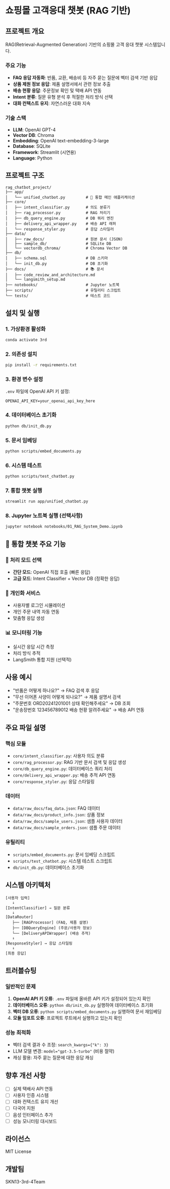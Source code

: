 # 쇼핑몰 고객응대 챗봇 (RAG 기반)

## 프로젝트 개요
RAG(Retrieval-Augmented Generation) 기반의 쇼핑몰 고객 응대 챗봇 시스템입니다.

### 주요 기능
- **FAQ 응답 자동화**: 반품, 교환, 배송비 등 자주 묻는 질문에 벡터 검색 기반 응답
- **상품 제원 정보 응답**: 제품 설명서에서 관련 정보 추출
- **배송 현황 응답**: 주문정보 확인 및 택배 API 연동
- **Intent 분류**: 질문 유형 분석 후 적절한 처리 방식 선택
- **대화 컨텍스트 유지**: 자연스러운 대화 지속

### 기술 스택
- **LLM**: OpenAI GPT-4
- **Vector DB**: Chroma
- **Embedding**: OpenAI text-embedding-3-large
- **Database**: SQLite
- **Framework**: Streamlit (시연용)
- **Language**: Python

## 프로젝트 구조
```
rag_chatbot_project/
├── app/
│   └── unified_chatbot.py         # 🎯 통합 메인 애플리케이션
├── core/
│   ├── intent_classifier.py       # 의도 분류기
│   ├── rag_processor.py           # RAG 처리기
│   ├── db_query_engine.py         # DB 쿼리 엔진
│   ├── delivery_api_wrapper.py    # 배송 API 래퍼
│   └── response_styler.py         # 응답 스타일러
├── data/
│   ├── raw_docs/                  # 원본 문서 (JSON)
│   ├── sample_db/                 # SQLite DB
│   └── vectordb_chroma/           # Chroma Vector DB
├── db/
│   ├── schema.sql                 # DB 스키마
│   └── init_db.py                 # DB 초기화
├── docs/                          # 📚 문서
│   ├── code_review_and_architecture.md
│   └── langsmith_setup.md
├── notebooks/                     # Jupyter 노트북
├── scripts/                       # 유틸리티 스크립트
└── tests/                         # 테스트 코드
```

## 설치 및 실행

### 1. 가상환경 활성화
```bash
conda activate 3rd
```

### 2. 의존성 설치
```bash
pip install -r requirements.txt
```

### 3. 환경 변수 설정
`.env` 파일에 OpenAI API 키 설정:
```
OPENAI_API_KEY=your_openai_api_key_here
```

### 4. 데이터베이스 초기화
```bash
python db/init_db.py
```

### 5. 문서 임베딩
```bash
python scripts/embed_documents.py
```

### 6. 시스템 테스트
```bash
python scripts/test_chatbot.py
```

### 7. 통합 챗봇 실행
```bash
streamlit run app/unified_chatbot.py
```

### 8. Jupyter 노트북 실행 (선택사항)
```bash
jupyter notebook notebooks/01_RAG_System_Demo.ipynb
```

## 🎯 통합 챗봇 주요 기능

### 🔄 **처리 모드 선택**
- **간단 모드**: OpenAI 직접 호출 (빠른 응답)
- **고급 모드**: Intent Classifier + Vector DB (정확한 응답)

### 👤 **개인화 서비스**
- 사용자별 로그인 시뮬레이션
- 개인 주문 내역 자동 연동
- 맞춤형 응답 생성

### 📊 **모니터링 기능**
- 실시간 응답 시간 측정
- 처리 방식 추적
- LangSmith 통합 지원 (선택적)

## 사용 예시
- "반품은 어떻게 하나요?" → FAQ 검색 후 응답
- "무선 이어폰 사양이 어떻게 되나요?" → 제품 설명서 검색
- "주문번호 ORD20241201001 상태 확인해주세요" → DB 조회
- "운송장번호 123456789012 배송 현황 알려주세요" → 배송 API 연동

## 주요 파일 설명

### 핵심 모듈
- `core/intent_classifier.py`: 사용자 의도 분류
- `core/rag_processor.py`: RAG 기반 문서 검색 및 응답 생성
- `core/db_query_engine.py`: 데이터베이스 쿼리 처리
- `core/delivery_api_wrapper.py`: 배송 추적 API 연동
- `core/response_styler.py`: 응답 스타일링

### 데이터
- `data/raw_docs/faq_data.json`: FAQ 데이터
- `data/raw_docs/product_info.json`: 상품 정보
- `data/raw_docs/sample_users.json`: 샘플 사용자 데이터
- `data/raw_docs/sample_orders.json`: 샘플 주문 데이터

### 유틸리티
- `scripts/embed_documents.py`: 문서 임베딩 스크립트
- `scripts/test_chatbot.py`: 시스템 테스트 스크립트
- `db/init_db.py`: 데이터베이스 초기화

## 시스템 아키텍처

```
[사용자 입력]
   ↓
[IntentClassifier] → 질문 분류
   ↓
[DataRouter]
   ├── [RAGProcessor] (FAQ, 제품 설명)
   ├── [DBQueryEngine] (주문/사용자 정보)
   └── [DeliveryAPIWrapper] (배송 추적)
   ↓
[ResponseStyler] → 응답 스타일링
   ↓
[최종 응답]
```

## 트러블슈팅

### 일반적인 문제
1. **OpenAI API 키 오류**: `.env` 파일에 올바른 API 키가 설정되어 있는지 확인
2. **데이터베이스 오류**: `python db/init_db.py` 실행하여 데이터베이스 초기화
3. **벡터 DB 오류**: `python scripts/embed_documents.py` 실행하여 문서 재임베딩
4. **모듈 임포트 오류**: 프로젝트 루트에서 실행하고 있는지 확인

### 성능 최적화
- 벡터 검색 결과 수 조정: `search_kwargs={"k": 3}`
- LLM 모델 변경: `model="gpt-3.5-turbo"` (비용 절약)
- 캐싱 활용: 자주 묻는 질문에 대한 응답 캐싱

## 향후 개선 사항
- [ ] 실제 택배사 API 연동
- [ ] 사용자 인증 시스템
- [ ] 대화 컨텍스트 유지 개선
- [ ] 다국어 지원
- [ ] 음성 인터페이스 추가
- [ ] 성능 모니터링 대시보드

## 라이선스
MIT License

## 개발팀
SKN13-3rd-4Team


